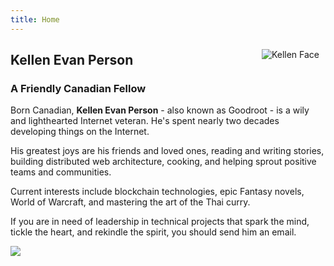 ```yaml
---
title: Home
---
```

<img src="https://raw.githubusercontent.com/goodroot/goodroot.ca/master/themes/hugo-classic/images/kellen.png" style="max-width:30%;min-width:40px;float:right;padding:10px;" alt="Kellen Face">

## Kellen Evan Person

### A Friendly Canadian Fellow

Born Canadian, **Kellen Evan Person** - also known as Goodroot - is a wily and lighthearted Internet veteran. He's spent nearly two decades developing things on the Internet.

His greatest joys are his friends and loved ones, reading and writing stories, building distributed web architecture, cooking, and helping sprout positive teams and communities.

Current interests include blockchain technologies, epic Fantasy novels, World of Warcraft, and mastering the art of the Thai curry.

If you are in need of leadership in technical projects that spark the mind, tickle the heart, and rekindle the spirit, you should send him an email.

<img src="https://github.com/goodroot/hugo-classic/raw/master/images/partywizard.gif">
